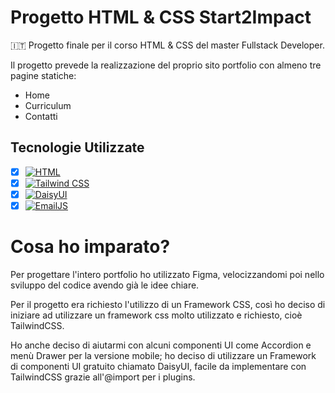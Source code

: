 # Progetto HTML & CSS Start2Impact

🇮🇹 Progetto finale per il corso HTML & CSS del master Fullstack Developer.

Il progetto prevede la realizzazione del proprio sito portfolio con almeno tre pagine statiche:

- Home
- Curriculum
- Contatti

## Tecnologie Utilizzate

- [x] [![HTML](https://img.shields.io/badge/HTML-%23E34F26.svg?logo=html5&logoColor=white)](#)
- [x] [![Tailwind CSS](https://img.shields.io/badge/Tailwind%20CSS-%2338B2AC.svg?logo=tailwind-css&logoColor=white)](#)
- [x] [![DaisyUI](https://img.shields.io/badge/DaisyUI-5A0EF8?logo=daisyui&logoColor=fff)](#)
- [x] [![EmailJS](https://img.shields.io/badge/EmailJS-ff8434?logo=emailjs&logoColor=fff)](#)

# Cosa ho imparato?

Per progettare l'intero portfolio ho utilizzato Figma, velocizzandomi poi nello sviluppo del codice avendo già le idee chiare.

Per il progetto era richiesto l'utilizzo di un Framework CSS, così ho deciso di iniziare ad utilizzare un framework css molto utilizzato e richiesto, cioè TailwindCSS.

Ho anche deciso di aiutarmi con alcuni componenti UI come Accordion e menù Drawer per la versione mobile; ho deciso di utilizzare un Framework di componenti UI gratuito chiamato DaisyUI, facile da implementare con TailwindCSS grazie all'@import per i plugins.
